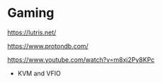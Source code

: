 # Gaming

https://lutris.net/

https://www.protondb.com/

https://www.youtube.com/watch?v=m8xj2Py8KPc

  - KVM and VFIO 


